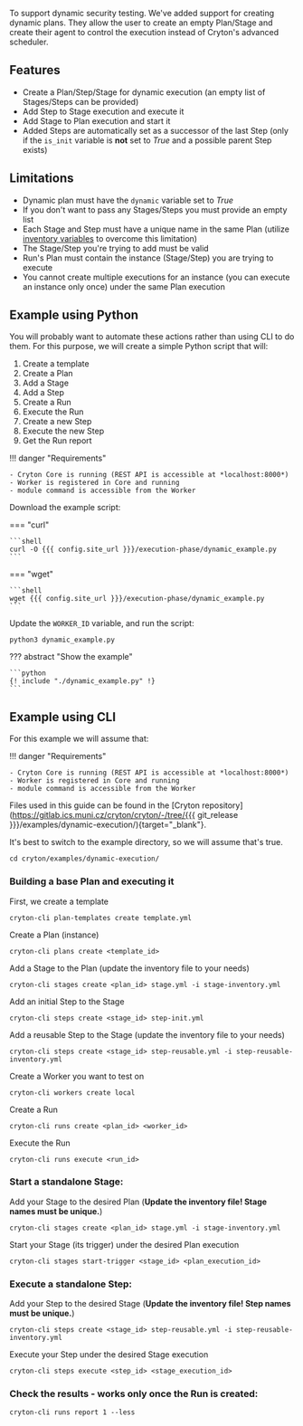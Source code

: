 To support dynamic security testing. We've added support for creating dynamic plans. They allow the user to 
create an empty Plan/Stage and create their agent to control the execution instead of Cryton's advanced scheduler.

## Features
- Create a Plan/Step/Stage for dynamic execution (an empty list of Stages/Steps can be provided)
- Add Step to Stage execution and execute it
- Add Stage to Plan execution and start it
- Added Steps are automatically set as a successor of the last Step (only if the `is_init` variable is **not** set to *True* and a possible parent Step exists)

## Limitations
- Dynamic plan must have the `dynamic` variable set to *True*
- If you don't want to pass any Stages/Steps you must provide an empty list
- Each Stage and Step must have a unique name in the same Plan (utilize [inventory variables](../design-phase/index.md#inventory-files) to overcome this limitation)
- The Stage/Step you're trying to add must be valid
- Run's Plan must contain the instance (Stage/Step) you are trying to execute
- You cannot create multiple executions for an instance (you can execute an instance only once) under the same Plan execution

## Example using Python
You will probably want to automate these actions rather than using CLI to do them. For this purpose, we will create a simple Python script that will:

1. Create a template
2. Create a Plan
3. Add a Stage
4. Add a Step
5. Create a Run
6. Execute the Run
7. Create a new Step
8. Execute the new Step
9. Get the Run report

!!! danger "Requirements"

    - Cryton Core is running (REST API is accessible at *localhost:8000*)
    - Worker is registered in Core and running
    - module command is accessible from the Worker

Download the example script:

=== "curl"

    ```shell
    curl -O {{{ config.site_url }}}/execution-phase/dynamic_example.py
    ```

=== "wget"

    ```shell
    wget {{{ config.site_url }}}/execution-phase/dynamic_example.py
    ```

Update the `WORKER_ID` variable, and run the script:
```shell
python3 dynamic_example.py
```

??? abstract "Show the example"

    ```python
    {! include "./dynamic_example.py" !}
    ```

## Example using CLI
For this example we will assume that:

!!! danger "Requirements"

    - Cryton Core is running (REST API is accessible at *localhost:8000*)
    - Worker is registered in Core and running
    - module command is accessible from the Worker

Files used in this guide can be found in the [Cryton repository](https://gitlab.ics.muni.cz/cryton/cryton/-/tree/{{{ git_release }}}/examples/dynamic-execution/){target="_blank"}.

It's best to switch to the example directory, so we will assume that's true.
```shell
cd cryton/examples/dynamic-execution/
```

### Building a base Plan and executing it
First, we create a template
```shell
cryton-cli plan-templates create template.yml
```

Create a Plan (instance)
```shell
cryton-cli plans create <template_id>
```

Add a Stage to the Plan (update the inventory file to your needs)
```shell
cryton-cli stages create <plan_id> stage.yml -i stage-inventory.yml
```

Add an initial Step to the Stage
```shell
cryton-cli steps create <stage_id> step-init.yml
```

Add a reusable Step to the Stage (update the inventory file to your needs)
```shell
cryton-cli steps create <stage_id> step-reusable.yml -i step-reusable-inventory.yml
```

Create a Worker you want to test on
```shell
cryton-cli workers create local
```

Create a Run
```shell
cryton-cli runs create <plan_id> <worker_id>
```

Execute the Run
```shell
cryton-cli runs execute <run_id>
```

### Start a standalone Stage:
Add your Stage to the desired Plan (**Update the inventory file! Stage names must be unique.**)
```shell
cryton-cli stages create <plan_id> stage.yml -i stage-inventory.yml
```

Start your Stage (its trigger) under the desired Plan execution 
```shell
cryton-cli stages start-trigger <stage_id> <plan_execution_id>
```

### Execute a standalone Step:
Add your Step to the desired Stage (**Update the inventory file! Step names must be unique.**)
```shell
cryton-cli steps create <stage_id> step-reusable.yml -i step-reusable-inventory.yml
```

Execute your Step under the desired Stage execution
```shell
cryton-cli steps execute <step_id> <stage_execution_id>
```

### Check the results - works only once the Run is created:
```shell
cryton-cli runs report 1 --less
```

